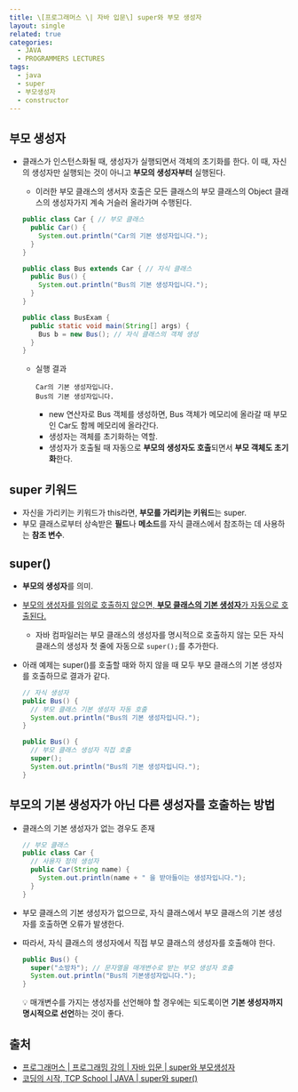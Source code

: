 ```yaml
---
title: \[프로그래머스 \| 자바 입문\] super와 부모 생성자
layout: single
related: true
categories:
  - JAVA
  - PROGRAMMERS LECTURES
tags:
  - java
  - super
  - 부모생성자
  - constructor
---
```


## 부모 생성자
- 클래스가 인스턴스화될 때, 생성자가 실행되면서 객체의 초기화를 한다. 이 때, 자신의 생성자만 실행되는 것이 아니고 **부모의 생성자부터** 실행된다.
  - 이러한 부모 클래스의 생서자 호출은 모든 클래스의 부모 클래스의 Object 클래스의 생성자가지 계속 거슬러 올라가며 수행된다.

  ```java
  public class Car { // 부모 클래스
    public Car() {
      System.out.println("Car의 기본 생성자입니다.");
    }
  }
  
  public class Bus extends Car { // 자식 클래스
    public Bus() {
      System.out.println("Bus의 기본 생성자입니다.");
    }
  }
  
  public class BusExam {
    public static void main(String[] args) {
      Bus b = new Bus(); // 자식 클래스의 객체 생성
    }
  }
  ```
  
  - 실행 결과

    ```
    Car의 기본 생성자입니다.
    Bus의 기본 생성자입니다.
    ```
    - new 연산자로 Bus 객체를 생성하면, Bus 객체가 메모리에 올라갈 때 부모인 Car도 함께 메모리에 올라간다.
    - 생성자는 객체를 초기화하는 역할.
    - 생성자가 호출될 때 자동으로 **부모의 생성자도 호출**되면서 **부모 객체도 초기화**한다.

## super 키워드
- 자신을 가리키는 키워드가 this라면, **부모를 가리키는 키워드**는 super.
- 부모 클래스로부터 상속받은 **필드**나 **메소드**를 자식 클래스에서 참조하는 데 사용하는 **참조 변수**.

## super()
- **부모의 생성자**를 의미.
- <u>부모의 생성자를 임의로 호출하지 않으면, **부모 클래스의 기본 생성자**가 자동으로 호출된다.</u>
  - 자바 컴파일러는 부모 클래스의 생성자를 명시적으로 호출하지 않는 모든 자식 클래스의 생성자 첫 줄에 자동으로 `super();`를 추가한다.
- 아래 예제는 super()를 호출할 때와 하지 않을 때 모두 부모 클래스의 기본 생성자를 호출하므로 결과가 같다.

  ```java
  // 자식 생성자
  public Bus() {
    // 부모 클래스 기본 생성자 자동 호출
    System.out.println("Bus의 기본 생성자입니다.");
  }
  
  public Bus() {
    // 부모 클래스 생성자 직접 호출
    super(); 
    System.out.println("Bus의 기본 생성자입니다.");
  }
  ```

## 부모의 기본 생성자가 아닌 다른 생성자를 호출하는 방법
- 클래스의 기본 생성자가 없는 경우도 존재

  ```java
  // 부모 클래스
  public class Car { 
    // 사용자 정의 생성자
    public Car(String name) {
      System.out.println(name + " 을 받아들이는 생성자입니다.");
    }
  }
  ```
  
- 부모 클래스의 기본 생성자가 없으므로, 자식 클래스에서 부모 클래스의 기본 생성자를 호출하면 오류가 발생한다.
- 따라서, 자식 클래스의 생성자에서 직접 부모 클래스의 생성자를 호출해야 한다.

  ```java
  public Bus() {
    super("소방차"); // 문자열을 매개변수로 받는 부모 생성자 호출
    System.out.println("Bus의 기본생성자입니다.");
  }
  ```
  💡 매개변수를 가지는 생성자를 선언해야 할 경우에는 되도록이면 **기본 생성자까지 명시적으로 선언**하는 것이 좋다.
 
## 출처
- [프로그래머스 \| 프로그래밍 강의 \| 자바 입문 \| super와 부모생성자](https://programmers.co.kr/learn/courses/5/lessons/192)
- [코딩의 시작, TCP School \| JAVA \| super와 super()](https://www.tcpschool.com/java/java_inheritance_super)
